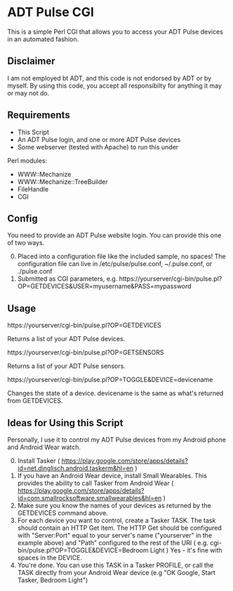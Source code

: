 ADT Pulse CGI
=============

This is a simple Perl CGI that allows you to access your ADT Pulse devices in an automated fashion.


Disclaimer
----------

I am not employed bt ADT, and this code is not endorsed by ADT or by myself.  By using this code, you accept all responsibilty for anything it may or may not do.


Requirements
------------

* This Script
* An ADT Pulse login, and one or more ADT Pulse devices
* Some webserver (tested with Apache) to run this under

Perl modules:

* WWW::Mechanize
* WWW::Mechanize::TreeBuilder
* FileHandle
* CGI

Config
------

You need to provide an ADT Pulse website login.  You can provide this one of two ways.  

0. Placed into a configuration file like the included sample, no spaces!  The configuration file can live in /etc/pulse/pulse.conf, ~/.pulse.conf, or ./pulse.conf
0. Submitted as CGI parameters, e.g. https://yourserver/cgi-bin/pulse.pl?OP=GETDEVICES&USER=myusername&PASS=mypassword

Usage
-----

https://yourserver/cgi-bin/pulse.pl?OP=GETDEVICES

Returns a list of your ADT Pulse devices.

https://yourserver/cgi-bin/pulse.pl?OP=GETSENSORS

Returns a list of your ADT Pulse sensors.

https://yourserver/cgi-bin/pulse.pl?OP=TOGGLE&DEVICE=devicename

Changes the state of a device.  devicename is the same as what's returned from GETDEVICES.


Ideas for Using this Script
---------------------------

Personally, I use it to control my ADT Pulse devices from my Android phone and Android Wear watch.  

0. Install Tasker ( https://play.google.com/store/apps/details?id=net.dinglisch.android.taskerm&hl=en )
0. If you have an Android Wear device, install Small Wearables.  This provides the ability to call Tasker from Android Wear ( https://play.google.com/store/apps/details?id=com.smallrocksoftware.smallwearables&hl=en )
0. Make sure you know the names of your devices as returned by the GETDEVICES command above.
0. For each device you want to control, create a Tasker TASK.  The task should contain an HTTP Get item.  The HTTP Get should be configured with "Server:Port" equal to your server's name ("yourserver" in the example above) and "Path" configured to the rest of the URI ( e.g.  cgi-bin/pulse.pl?OP=TOGGLE&DEVICE=Bedroom Light )  Yes - it's fine with spaces in the DEVICE.
0. You're done.  You can use this TASK in a Tasker PROFILE, or call the TASK directly from your Android Wear device (e.g "OK Google, Start Tasker, Bedroom Light")


